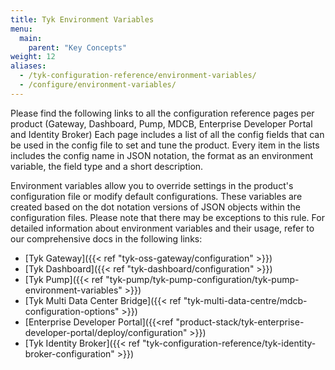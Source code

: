 ```yaml
---
title: Tyk Environment Variables
menu:
  main:
    parent: "Key Concepts"
weight: 12 
aliases:
  - /tyk-configuration-reference/environment-variables/
  - /configure/environment-variables/
---
```


Please find the following links to all the configuration reference pages per product (Gateway, Dashboard, Pump, MDCB, Enterprise Developer Portal and Identity Broker) Each page includes a list of all the config fields that can be used in the config file to set and tune the product. Every item in the lists includes the config name in JSON notation, the format as an environment variable, the field type and a short description.

Environment variables allow you to override settings in the product's configuration file or modify default configurations. These variables are created based on the dot notation versions of JSON objects within the configuration files. Please note that there may be exceptions to this rule. For detailed information about environment variables and their usage, refer to our comprehensive docs in the following links:
* [Tyk Gateway]({{< ref "tyk-oss-gateway/configuration" >}})
* [Tyk Dashboard]({{< ref "tyk-dashboard/configuration" >}})
* [Tyk Pump]({{< ref "tyk-pump/tyk-pump-configuration/tyk-pump-environment-variables" >}})
* [Tyk Multi Data Center Bridge]({{< ref "tyk-multi-data-centre/mdcb-configuration-options" >}})
* [Enterprise Developer Portal]({{<ref "product-stack/tyk-enterprise-developer-portal/deploy/configuration" >}})
* [Tyk Identity Broker]({{< ref "tyk-configuration-reference/tyk-identity-broker-configuration" >}})
